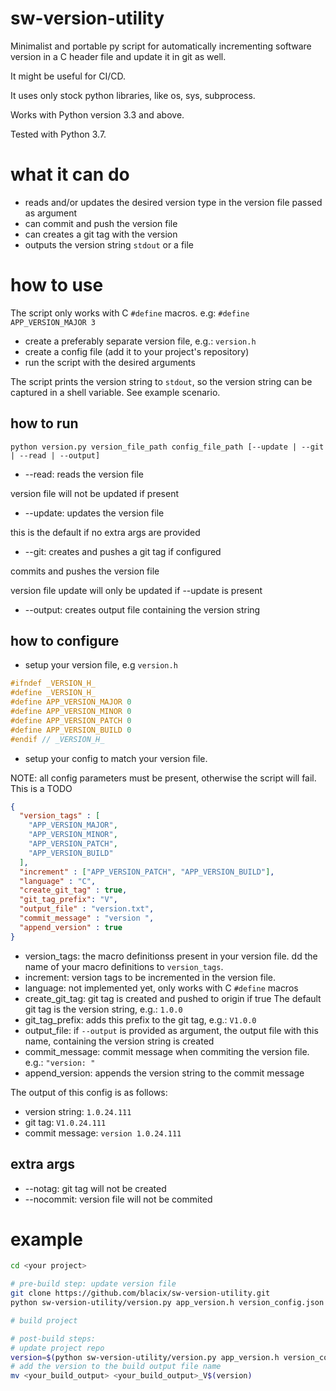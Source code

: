 # sw-version-utility
Minimalist and portable py script for automatically incrementing software version in a C header file and update it in git as well.

It might be useful for CI/CD.

It uses only stock python libraries, like os, sys, subprocess.

Works with Python version 3.3 and above.

Tested with Python 3.7.

# what it can do
- reads and/or updates the desired version type in the version file passed as argument
- can commit and push the version file
- can creates a git tag with the version
- outputs the version string `stdout` or a file

# how to use
The script only works with C `#define` macros.
e.g: `#define APP_VERSION_MAJOR 3`
- create a preferably separate version file, e.g.: `version.h`
- create a config file (add it to your project's repository)
- run the script with the desired arguments

The script prints the version string to `stdout`, so the version string can be captured in a shell variable. See example scenario.

## how to run
`
python version.py version_file_path config_file_path [--update | --git | --read | --output]
`
- --read: 
reads the version file

version file will not be updated if present

- --update:
updates the version file

this is the default if no extra args are provided

- --git:
creates and pushes a git tag if configured

commits and pushes the version file

version file update will only be updated if --update is present

- --output:
creates output file containing the version string


## how to configure
- setup your version file, e.g `version.h`
```C
#ifndef _VERSION_H_
#define _VERSION_H_
#define APP_VERSION_MAJOR 0
#define APP_VERSION_MINOR 0
#define APP_VERSION_PATCH 0
#define APP_VERSION_BUILD 0
#endif // _VERSION_H_
```

- setup your config to match your version file.

NOTE: all config parameters must be present, otherwise the script will fail. This is a TODO

```json
{
  "version_tags" : [
    "APP_VERSION_MAJOR",
    "APP_VERSION_MINOR",
    "APP_VERSION_PATCH",
    "APP_VERSION_BUILD"
  ],
  "increment" : ["APP_VERSION_PATCH", "APP_VERSION_BUILD"],
  "language" : "C",
  "create_git_tag" : true,
  "git_tag_prefix": "V",
  "output_file" : "version.txt",
  "commit_message" : "version ",
  "append_version" : true
}
```
- version_tags: the macro definitionss present in your version file. dd the name of your macro definitions to `version_tags`.
- increment: version tags to be incremented in the version file.
- language: not implemented yet, only works with C `#define` macros
- create_git_tag: git tag is created and pushed to origin if true
The default git tag is the version string, e.g.: `1.0.0`
- git_tag_prefix: adds this prefix to the git tag, e.g.: `V1.0.0`
- output_file: if `--output` is provided as argument, the output file with this name, containing the version string is created
- commit_message: commit message when commiting the version file. e.g.: `"version: "`
- append_version: appends the version string to the commit message

The output of this config is as follows:
- version string: `1.0.24.111`
- git tag:  `V1.0.24.111`
- commit message:  `version 1.0.24.111`


## extra args
- --notag: git tag will not be created
- --nocommit: version file will not be commited


# example
```bash
cd <your project>

# pre-build step: update version file
git clone https://github.com/blacix/sw-version-utility.git
python sw-version-utility/version.py app_version.h version_config.json

# build project

# post-build steps:
# update project repo
version=$(python sw-version-utility/version.py app_version.h version_config.json --git)
# add the version to the build output file name
mv <your_build_output> <your_build_output>_V$(version)
```

